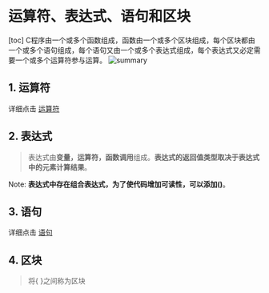# 运算符、表达式、语句和区块
[toc]
C程序由一个或多个函数组成，函数由一个或多个区块组成，每个区块都由一个或多个语句组成，每个语句又由一个或多个表达式组成，每个表达式又必定需要一个或多个运算符参与运算。
![summary][1]

## 1. 运算符
详细点击 [运算符][operator]

## 2. 表达式
> 表达式由**变量，运算符，函数调用**组成。**表达式的返回值类型取决于表达式中的元素计算结果**。

Note: **表达式中存在组合表达式，为了使代码增加可读性，可以添加()**。
## 3. 语句
详细点击 [语句][statement]
## 4. 区块
> 将{ }之间称为区块




[1]: https://github.com/823406519/noteBackup/blob/master/c%20tutorial/C%20Tutorial%205-01%2001.png?raw=true
[operator]: http://note.youdao.com/noteshare?id=35ab48110911020fa7d58c9844f12851&sub=22197438EF0046BAB0C26AAAFDF47BE1
[statement]: http://note.youdao.com/noteshare?id=65b2f977ddb8e19db12d4a8ae6018e55&sub=F656AE67BF4540D58D4D41081266E757